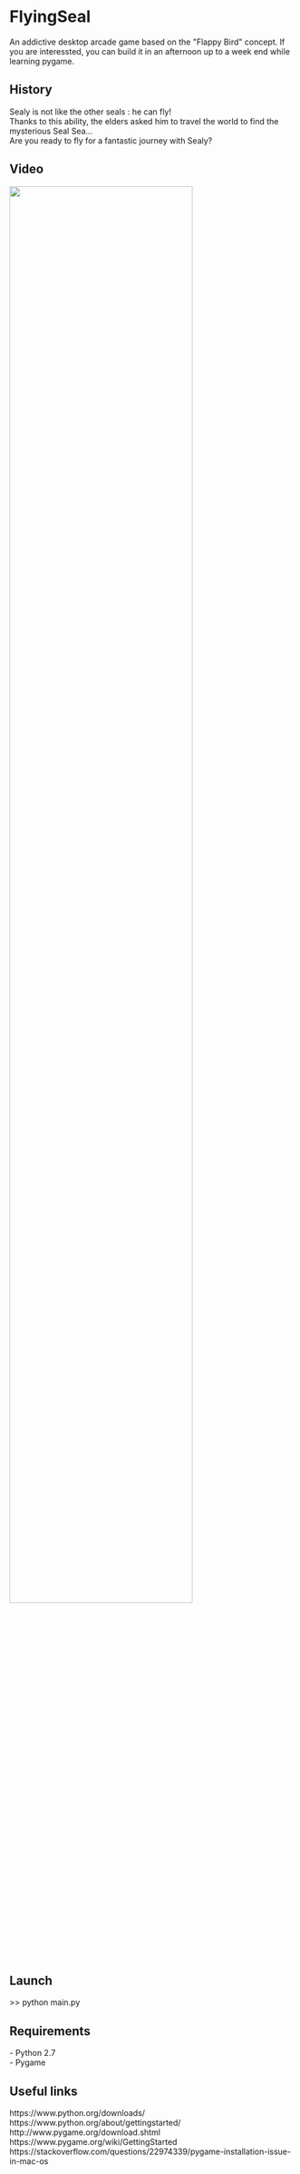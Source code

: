 <h1> FlyingSeal </h1>
<p> An addictive desktop arcade game based on the "Flappy Bird" concept. If you are interessted, you can build it in an afternoon up to a week end while learning pygame. </p>
<h2> History </h2>
<p> Sealy is not like the other seals : he can fly! <br/> Thanks to this ability, the elders asked him to travel the world to find the mysterious Seal Sea... <br/> Are you ready to fly for a fantastic journey with Sealy? </p> 
<h2> Video </h2>
<a href="https://www.youtube.com/watch?v=3ZQwRB19KwM"><img src="videos/FlyingSeal_01.gif" align="center" height="80%" width="80%"></a> 
<br>
<h2> Launch </h2> 
>> python main.py
<h2> Requirements </h2> 
<p> - Python 2.7 <br/> - Pygame </p>
<h2> Useful links </h2>
<p> https://www.python.org/downloads/ <br/> https://www.python.org/about/gettingstarted/ <br/> http://www.pygame.org/download.shtml  <br/> https://www.pygame.org/wiki/GettingStarted <br/> https://stackoverflow.com/questions/22974339/pygame-installation-issue-in-mac-os </p>
